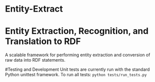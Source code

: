 # Entity-Extract
# Entity Extraction, Recognition, and Translation to RDF</h3>

A scalable framework for performing entity extraction and conversion of raw data into RDF statements.</p>

#Testing and Development
Unit tests are currently run with the standard Python unittest framework.  To run all tests:
```python tests/run_tests.py```
